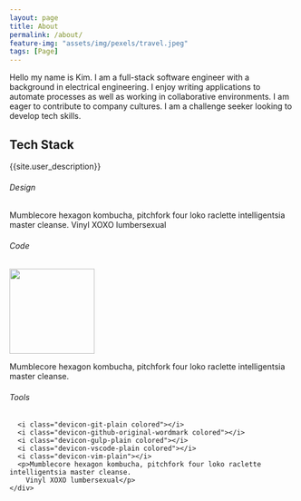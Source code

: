 ```yaml
---
layout: page
title: About
permalink: /about/
feature-img: "assets/img/pexels/travel.jpeg"
tags: [Page]
---
```


Hello my name is Kim. I am a full-stack software engineer with a background in electrical engineering. I enjoy writing applications to automate processes as well as working in collaborative environments. I am eager to contribute to company cultures. I am a challenge seeker looking to develop tech skills.
<section id="about">
<div class="user-details">
  <h1> Tech Stack </h1>
  <p> {{site.user_description}} </p>
</div>
  <div class="user">
    <div class="tech">
      <h6>Design</h6>
      <i class="devicon-html5-plain-wordmark"></i>
      <i class="devicon-bootstrap-plain-wordmark colored"></i>
      <i class="devicon-css3-plain-wordmark"></i>
      <i class="devicon-sass-original colored"></i>
      <p>Mumblecore hexagon kombucha, pitchfork four loko raclette intelligentsia master cleanse.
        Vinyl XOXO lumbersexual</p>
    </div>
    <div class="tech">
      <h6>Code</h6>
      <img src="/particle-branch/assets/img/centos-original.svg" width="150" height="150"/> 
      <i class="devicon-javascript-plain colored"></i>
      <i class="devicon-react-original-wordmark colored"></i>
      <i class="devicon-python-plain-wordmark"></i>
      <i class="devicon-java-plain-wordmark colored"></i>
      <p>Mumblecore hexagon kombucha, pitchfork four loko raclette intelligentsia master cleanse.</p>
    </div>
    <div class="tech">
      <h6>Tools</h6>
      
      <i class="devicon-git-plain colored"></i>
      <i class="devicon-github-original-wordmark colored"></i>
      <i class="devicon-gulp-plain colored"></i>
      <i class="devicon-vscode-plain colored"></i>
      <i class="devicon-vim-plain"></i>
      <p>Mumblecore hexagon kombucha, pitchfork four loko raclette intelligentsia master cleanse.
        Vinyl XOXO lumbersexual</p>
    </div>
</div>
</section>